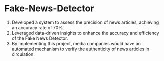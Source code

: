 # Fake-News-Detector
1. Developed a system to assess the precision of news articles, achieving an accuracy rate of 70%.
2. Leveraged data-driven insights to enhance the accuracy and efficiency of the Fake News Detector.
3. By implementing this project, media companies would have an automated mechanism to verify the authenticity of news articles in circulation.
